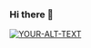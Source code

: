 ### Hi there 👋<picture>

 <source media="(prefers-color-scheme: dark)" srcset="YOUR-DARKMODE-IMAGE">
 <source media="(prefers-color-scheme: light)" srcset="YOUR-LIGHTMODE-IMAGE">
 <a href="#"><img alt="YOUR-ALT-TEXT" src="https://camo.githubusercontent.com/caad3fbfc499fc8d725867827dcc2c34d498a6827f657666c7deed53bcd14c0d/68747470733a2f2f696d672e736869656c64732e696f2f62616467652f2d4a6176615363726970742d3143314532453f7374796c653d666f722d7468652d6261646765266c6f676f3d6a617661736372697074266c6f676f436f6c6f723d7768697465266c6162656c436f6c6f723d334137364630">
</picture></a>


